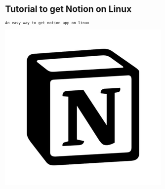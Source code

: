 # Tutorial to get Notion on Linux
    An easy way to get notion app on linux
![align="right"](notion/notion.png)

